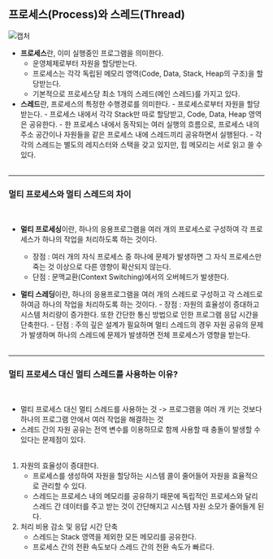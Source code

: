 ## 프로세스(Process)와 스레드(Thread)

![캡처](https://user-images.githubusercontent.com/77658116/210796376-564b306e-bf99-485c-8f5f-ccc4565fe3bf.PNG)

- **프로세스**란, 이미 실행중인 프로그램을 의미한다.
  - 운영체제로부터 자원을 할당받는다.
  - 프로세스는 각각 독립된 메모리 영역(Code, Data, Stack, Heap의 구조)을 할당받는다.
  - 기본적으로 프로세스당 최소 1개의 스레드(메인 스레드)를 가지고 있다.
- **스레드**란, 프로세스의 특정한 수행경로를 의미한다. - 프로세스로부터 자원을 할당받는다. - 프로세스 내에서 각각 Stack만 따로 할당받고, Code, Data, Heap 영역은 공유한다. - 한 프로세스 내에서 동작되는 여러 실행의 흐름으로, 프로세스 내의 주소 공간이나 자원들을 같은 프로세스 내에 스레드끼리 공유하면서 실행된다. - 각각의 스레드는 별도의 레지스터와 스택을 갖고 있지만, 힙 메모리는 서로 읽고 쓸 수 있다.
  <br><br>

---

### 멀티 프로세스와 멀티 스레드의 차이

<br>

- **멀티 프로세싱**이란, 하나의 응용프로그램을 여러 개의 프로세스로 구성하여 각 프로세스가 하나의 작업을 처리하도록 하는 것이다.

  - 장점 : 여러 개의 자식 프로세스 중 하나에 문제가 발생하면 그 자식 프로세스만 죽는 것 이상으로 다른 영향이 확산되지 않는다.
  - 단점 : 문맥교환(Context Switching)에서의 오버헤드가 발생한다.

- **멀티 스레딩**이란, 하나의 응용프로그램을 여러 개의 스레드로 구성하고 각 스레드로 하여금 하나의 작업을 처리하도록 하는 것이다. - 장점 : 자원의 효율성이 증대하고 시스템 처리량이 증가한다. 또한 간단한 통신 방법으로 인한 프로그램 응답 시간을 단축한다. - 단점 : 주의 깊은 설계가 필요하며 멀티 스레드의 경우 자원 공유의 문제가 발생하며 하나의 스레드에 문제가 발생하면 전체 프로세스가 영향을 받는다.
  <br><br>

---

### 멀티 프로세스 대신 멀티 스레드를 사용하는 이유?

<br>

- 멀티 프로세스 대신 멀티 스레드를 사용하는 것 -> 프로그램을 여러 개 키는 것보다 하나의 프로그램 안에서 여러 작업을 해결하는 것
- 스레드 간의 자원 공유는 전역 변수를 이용하므로 함께 사용할 때 충돌이 발생할 수 있다는 문제점이 있다.
  <br><br>

1. 자원의 효율성이 증대한다.
   - 프로세스를 생성하여 자원을 할당하는 시스템 콜이 줄어들어 자원을 효율적으로 관리할 수 있다.
   - 스레드는 프로세스 내의 메모리를 공유하기 때문에 독립적인 프로세스와 달리 스레드 간 데이터를 주고 받는 것이 간단해지고 시스템 자원 소모가 줄어들게 된다.
2. 처리 비용 감소 및 응답 시간 단축
   - 스레드는 Stack 영역을 제외한 모든 메모리를 공유한다.
   - 프로세스 간의 전환 속도보다 스레드 간의 전환 속도가 빠르다.
